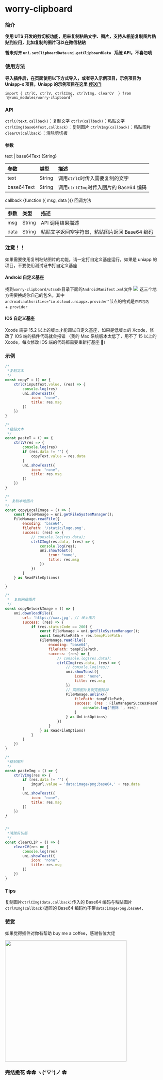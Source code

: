 # worry-clipboard

### 简介

**使用 UTS 开发的剪切板功能，用来复制粘贴文字、图片，支持从相册复制图片粘贴到应用，比如复制的图片可以在微信粘贴**

**暂未对齐 `uni.setClipboardData` `uni.getClipboardData	` 系统 API，不喜勿喷**

### 使用方法

**导入插件后，在页面使用以下方式导入，或者导入示例项目，示例项目为 Uniapp-x 项目，Uniapp 的示例项目在这里 [传送门](https://github.com/worryzyy/worry-clipboard-uniapp.git)**

`import { ctrlC, ctrlV, ctrlCImg, ctrlVImg, clearCV  } from '@/uni_modules/worry-clipboard'`

### API

`ctrlC(text,callback)`：复制文字
`ctrlV(callback)`：粘贴文字
`ctrlCImg(base64Text,callback)`：复制图片
`ctrlVImg(callback)`：粘贴图片
`clearCV(callback)`：清除剪切板

#### 参数

text | base64Text {String}

| 参数       | 类型   | 描述                                   |
| :--------- | :----- | :------------------------------------- |
| text       | String | 调用`ctrlC`时传入需要复制的文字        |
| base64Text | String | 调用`ctrlCImg`时传入图片的 Base64 编码 |

callback {function ({ msg, data })} 回调方法

| 参数 | 类型   | 描述                                           |
| :--- | :----- | :--------------------------------------------- |
| msg  | String | API 调用结果描述                               |
| data | String | 粘贴文字返回空字符串，粘贴图片返回 Base64 编码 |

### 注意！！

如果需要使用复制粘贴图片的功能，请一定打自定义基座运行，如果是 uniapp 的项目，不要使用测试证书打自定义基座

#### Android 自定义基座

找到`worry-clipboard/utssdk`目录下面的`AndroidManifest.xml`文件
![](https://mp-bc8d1f0a-3356-4a4e-8592-f73a3371baa2.cdn.bspapp.com/uts-clipboard/963e52129edc6e3ac51af680bcace00.png)
这三个地方需要换成你自己的包名，其中`android:authorities="io.dcloud.uniappx.provider"`节点的格式是`你的包名`+`.provider`

#### IOS 自定义基座

Xcode 需要 15.2 以上的版本才能调试自定义基座，如果是低版本的 Xcode，修改了 IOS 端的插件代码就会报错
（我的 Mac 系统版本太低了，用不了 15 以上的 Xcode，每次修改 IOS 端的代码都需要重新打基座 🙉）

### 示例

```javascript
/*
 *复制文本
 */
const copyT = () => {
	ctrlC(inputText.value, (res) => {
		console.log(res)
		uni.showToast({
			icon: "none",
			title: res.msg
		})
	})
}

/*
 *粘贴文本
 */
const pasteT = () => {
	ctrlV(res => {
		console.log(res)
		if (res.data != '') {
			copyText.value = res.data
		}
		uni.showToast({
			icon: "none",
			title: res.msg
		})
	})
}

/*
*  复制本地图片
*/
const copyLocalImage = () => {
	const FileManage = uni.getFileSystemManager();
	FileManage.readFile({
		encoding: "base64",
		filePath: '/static/logo.png',
		success: (res) => {
			// console.log(res.data);
			ctrlCImg(res.data, (res) => {
				console.log(res);
				uni.showToast({
					icon: "none",
					title: res.msg
				})
			})
		}
	} as ReadFileOptions)

}

/*
 *  复制网络图片
 */
const copyNetworkImage = () => {
	uni.downloadFile({
		url: 'https://xxx.jpg', // 线上图片
		success: (res) => {
			if (res.statusCode == 200) {
				const FileManage = uni.getFileSystemManager();
				const tempFilePath = res.tempFilePath;
				FileManage.readFile({
					encoding: "base64",
					filePath: tempFilePath,
					success: (res) => {
						// console.log(res.data);
						ctrlCImg(res.data, (res) => {
							// console.log(res);
							uni.showToast({
								icon: "none",
								title: res.msg
							})
							// 网络图片复制完删除掉
							FileManage.unlink({
								filePath: tempFilePath,
								success: (res : FileManagerSuccessResult) => {
									console.log('删除 ', res);
								}
							} as UnLinkOptions)
						})
					}
				} as ReadFileOptions)
			}
		}
	})
}

/*
 *粘贴图片
 */
const pasteImg = () => {
	ctrlVImg(res => {
		if (res.data != '') {
			imgurl.value = 'data:image/png;base64,' + res.data
		}
		uni.showToast({
			icon: "none",
			title: res.msg
		})
	})
}


/*
 *清除剪切板
 */
const clearCLIP = () => {
	clearCV(res => {
		console.log(res)
		uni.showToast({
			icon: "none",
			title: res.msg
		})
	})
}

```

### Tips

复制图片`ctrlCImg(data,callback)`传入的 Base64 编码与粘贴图片`ctrlVImg(callback)`返回的 Base64 编码均不带`data:image/png;base64,`

### 赞赏

如果觉得插件对你有帮助 buy me a coffee，感谢各位大佬

<div><img src="https://mp-bc8d1f0a-3356-4a4e-8592-f73a3371baa2.cdn.bspapp.com/native-dialog/Appreciate.jpg" width="400"/></div>

### 完结撒花 ✿✿ ヽ(°▽°)ノ ✿
